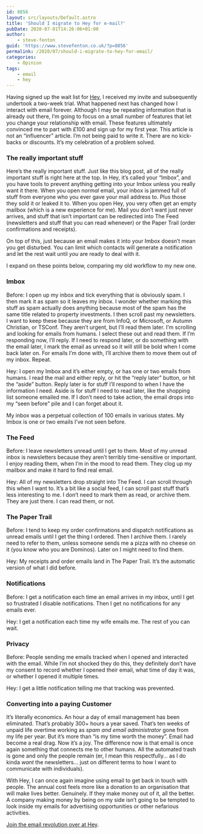 ```yaml
---
id: 8856
layout: src/layouts/Default.astro
title: 'Should I migrate to Hey for e-mail?'
pubDate: 2020-07-01T14:26:06+01:00
author:
    - steve-fenton
guid: 'https://www.stevefenton.co.uk/?p=8856'
permalink: /2020/07/should-i-migrate-to-hey-for-email/
categories:
    - Opinion
tags:
    - email
    - hey
---
```


Having signed up the wait list for [Hey](https://hey.com/), I received my invite and subsequently undertook a two-week trial. What happened next has changed how I interact with email forever. Although I may be repeating information that is already out there, I’m going to focus on a small number of features that let you change your relationship with email. These features ultimately convinced me to part with £100 and sign up for my first year. This article is not an “influencer” article. I’m not being paid to write it. There are no kick-backs or discounts. It’s my celebration of a problem solved.

### The really important stuff

Here’s the really important stuff. Just like this blog post, all of the really important stuff is right here at the top. In Hey, it’s called your “Imbox”, and you have tools to prevent anything getting into your Imbox unless you really want it there. When you open *normal* email, your inbox is jammed full of stuff from everyone who you ever gave your mail address to. Plus those they sold it or leaked it to. When you open Hey, you very often get an empty mailbox (which is a new experience for me). Mail you don’t want just never arrives, and stuff that isn’t important can be redirected into The Feed (newsletters and stuff that you can read whenever) or the Paper Trail (order confirmations and receipts).

On top of this, just because an email makes it into your Imbox doesn’t mean you get disturbed. You can limit which contacts will generate a notification and let the rest wait until *you* are ready to deal with it.

I expand on these points below, comparing my old workflow to my new one.

### Imbox

Before: I open up my inbox and tick everything that is obviously spam. I then mark it as spam so it leaves my inbox. I wonder whether marking this stuff as spam actually does anything because most of the spam has the same title related to property investments. I then scroll past my newsletters. I want to keep these because they are from InfoQ, or Microsoft, or Autumn Christian, or TSConf. They aren’t urgent, but I’ll read them later. I’m scrolling and looking for emails from humans. I select these out and read them. If I’m responding now, I’ll reply. If I need to respond later, or do something with the email later, I mark the email as unread so it will still be bold when I come back later on. For emails I’m done with, I’ll archive them to move them out of my inbox. Repeat.

Hey: I open my Imbox and it’s either empty, or has one or two emails from humans. I read the mail and either reply, or hit the “reply later” button, or hit the “aside” button. Reply later is for stuff I’ll respond to when I have the information I need. Aside is for stuff I need to read later, like the shopping list someone emailed me. If I don’t need to take action, the email drops into my “seen before” pile and I can forget about it.

My inbox was a perpetual collection of 100 emails in various states. My Imbox is one or two emails I’ve not seen before.

### The Feed

Before: I leave newsletters unread until I get to them. Most of my unread inbox is newsletters because they aren’t terribly time-sensitive or important. I enjoy reading them, when I’m in the mood to read them. They clog up my mailbox and make it hard to find real email.

Hey: All of my newsletters drop straight into The Feed. I can scroll through this when I want to. It’s a bit like a social feed, I can scroll past stuff that’s less interesting to me. I don’t need to mark them as read, or archive them. They are just there. I can read them, or not.

### The Paper Trail

Before: I tend to keep my order confirmations and dispatch notifications as unread emails until I get the thing I ordered. Then I archive them. I rarely need to refer to them, unless someone sends me a pizza with no cheese on it (you know who you are Dominos). Later on I might need to find them.

Hey: My receipts and order emails land in The Paper Trail. It’s the automatic version of what I did before.

### Notifications

Before: I get a notification each time an email arrives in my inbox, until I get so frustrated I disable notifications. Then I get no notifications for any emails ever.

Hey: I get a notification each time my wife emails me. The rest of you can wait.

### Privacy

Before: People sending me emails tracked when I opened and interacted with the email. While I’m not shocked they do this, they definitely don’t have my consent to record whether I opened their email, what time of day it was, or whether I opened it multiple times.

Hey: I get a little notification telling me that tracking was prevented.

### Converting into a paying Customer

It’s literally economics. An hour a day of email management has been eliminated. That’s probably 300+ hours a year saved. That’s ten weeks of unpaid life overtime working as *spam and email administrator* gone from my life per year. But it’s more than “is my time worth the money”. Email had become a real drag. Now it’s a joy. The difference now is that email is once again something that connects me to other humans. All the automated trash is gone and only the people remain (er, I mean this respectfully… as I do kinda *want* the newsletters… just on different terms to how I want to communicate with individuals).

With Hey, I can once again imagine using email to get back in touch with people. The annual cost feels more like a donation to an organisation that will make lives better. Genuinely. If they make money out of it, all the better. A company making money by being on my side isn’t going to be tempted to look inside my emails for advertising opportunities or other nefarious activities.

[Join the email revolution over at Hey](https://hey.com/).